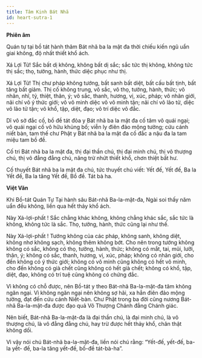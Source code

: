 ```yaml
---
title: Tâm Kinh Bát Nhã
id: heart-sutra-1
---
```

**Phiên âm**

Quán tự tại bồ tát hành thâm Bát nhã ba la mật đa thời chiếu kiến ngũ uẩn giai không, độ nhất thiết khổ ách.

Xá Lợi Tử! Sắc bất dị không, không bất dị sắc; sắc tức thị không, không tức thị sắc; thọ, tưởng, hành, thức diệc phục như thị.

<!--more-->

Xá Lợi Tử! Thị chư pháp không tướng, bất sanh bất diệt, bất cấu bất tịnh, bất tăng bất giảm. Thị cố không trung, vô sắc, vô thọ, tưởng, hành, thức; vô nhãn, nhĩ, tỷ, thiệt, thân, ý; vô sắc, thanh, hương, vị, xúc, pháp; vô nhãn giới, nãi chí vô ý thức giới; vô vô minh diệc vô vô minh tận; nãi chí vô lão tử, diệc vô lão tử tận; vô khổ, tập, diệt, đạo; vô trí diệc vô đắc.

Dĩ vô sở đắc cố, bồ đề tát đỏa y Bát nhã ba la mật đa cố tâm vô quái ngại; vô quái ngại cố vô hữu khủng bố; viễn ly điên đảo mộng tưởng; cứu cánh niết bàn, tam thế chư Phật y Bát nhã ba la mật đa cố đắc a nậu đa la tam miệu tam bồ đề.

Cố tri Bát nhã ba la mật đa, thị đại thần chú, thị đại minh chú, thị vô thượng chú, thị vô đẳng đẳng chú, năng trừ nhứt thiết khổ, chơn thiệt bất hư.

Cố thuyết Bát nhã ba la mật đa chú, tức thuyết chú viết: Yết đế, Yết đế, Ba la Yết đế, Ba la tăng Yết đế, Bồ đề. Tát bà ha.

**Việt Văn**

Khi Bồ-tát Quán Tự Tại hành sâu Bát-nhã Ba-la-mật-đa, Ngài soi thấy năm uẩn đều không, liền qua hết thảy khổ ách.

Này Xá-lợi-phất ! Sắc chẳng khác không, không chẳng khác sắc, sắc tức là không, không tức là sắc. Thọ, tưởng, hành, thức cũng lại như thế.

Này Xá-lợi-phất ! Tướng không của các pháp, không sanh, không diệt, không nhơ không sạch, không thêm không bớt. Cho nên trong tướng không không có sắc, không có thọ, tưởng, hành, thức; không có mắt, tai, mũi, lưỡi, thân, ý; không có sắc, thanh, hương, vị, xúc, pháp; không có nhãn giới, cho đến không có ý thức giới; không có vô minh cũng không có hết vô minh, cho đến không có già chết cũng không có hết già chết; không có khổ, tập, diệt, đạo, không có trí tuệ cũng không có chứng đắc.

Vì không có chỗ được, nên Bồ-tát y theo Bát-nhã Ba-la-mật-đa tâm không ngăn ngại. Vì không ngăn ngại nên không sợ hãi, xa hẳn điên đảo mộng tưởng, đạt đến cứu cánh Niết-bàn. Chư Phật trong ba đời cũng nương Bát-nhã Ba-la-mật-đa được đạo quả Vô Thượng Chánh đẳng Chánh giác.

Nên biết, Bát-nhã Ba-la-mật-đa là đại thần chú, là đại minh chú, là vô thượng chú, là vô đẳng đẳng chú, hay trừ được hết thảy khổ, chân thật không dối.

Vì vậy nói chú Bát-nhã ba-la-mật-đa, liền nói chú rằng: “Yết-đế, yết-đế, ba-la yết- đế, ba-la tăng yết-đế, bồ-đề tát-bà-ha”.